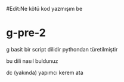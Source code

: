 #Edit:Ne kötü kod yazmışım be
# g-pre-2

g basit bir script dilidir pythondan türetilmiştir

bu dili nasıl buldunuz

dc (yakında)
yapımcı
kerem ata
